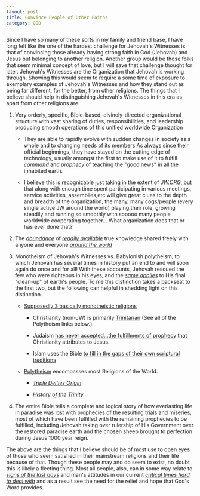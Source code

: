 ```yaml
---
layout: post
title: Convince People of Other Faiths
category: GOD
---
```


Since I have so many of these sorts in my family and friend base, I have long felt like the one of the hardest challenge for Jehovah's Witnesses is that of convincing those already having strong faith in God (Jehovah) and Jesus but belonging to another religion. Another group would be those folks that seem minimal concept of love, but I will save that challenge thought for later. Jehovah's Witnesses are the Organization that Jehovah is working through. Showing this would seem to require a some time of exposure to exemplary examples of Jehovah's Witnesses and how they stand out as being far different, for the better, from other religions. The things that I believe should help in distinguishing Jehovah's Witnesses in this era as apart from other religions are:

1. Very orderly, specific, Bible-based, divinely-directed organizational structure with vast sharing of duties, responsibilities, and leadership producing smooth operations of this unified worldwide Organization

    - They are able to rapidly evolve with sudden changes in society as a whole and to changing needs of its members
    As always since their official beginnings, they have stayed on the cutting edge of technology, usually amongst the first to make use of it to fulfill [*command*](https://www.jw.org/en/library/bible/study-bible/books/matthew/28/#v40028019) and [*prophecy*](https://www.jw.org/en/library/bible/study-bible/books/matthew/24/#v40024014) of teaching the "good news" in all the inhabited earth.

    - I believe this is recognizable just taking in the extent of [*JW.ORG*](https://www.jw.org/), but that along with enough time spent participating in various meetings, service activities, assemblies,etc will give great clues to the depth and breadth of the organization, the many, many cogs/people (every single active JW around the world) playing their role, growing steadily and running so smoothly with sooooo many people worldwide cooperating together... What organization does that or has ever done that?

2. The [*abundance*](https://www.jw.org/en/library/bible/study-bible/books/daniel/12/#v27012004) of [*readily available*](https://www.jw.org/) true knowledge shared freely with anyone and everyone [*around the world*](https://www.jw.org/en/library/bible/study-bible/books/isaiah/11/#v23011009)

3. Monotheism of Jehovah's Witnesses vs. Babylonish polytheism, to which Jehovah has several times in history put an end to and will soon again do once and for all! With these accounts, Jehovah rescued the few who were righteous in his eyes, and the [*same applies*](https://www.jw.org/en/library/bible/study-bible/books/matthew/7/#v40007013-v40007014) to His final "clean-up" of earth's people. To me this distinction takes a backseat to the first two, but the following can helpful in shedding light on this distinction.

    * [Supposedly 3 basically monotheistic religions](https://www.facinghistory.org/holocaust-and-human-behavior/chapter-1/religion-and-identity)

        - Christianity (non-JW) is primarily [Trinitarian](https://en.wikipedia.org/wiki/Nontrinitarianism) (See all of the Polytheism links below.)

        - Judaism [has never accepted...the fulfillments of prophecy](https://en.wikipedia.org/wiki/Judaism%27s_view_of_Jesus) that Christianity attributes to Jesus.

        - Islam uses the Bible [to fill in the gaps of their own scriptural traditions](https://bibleinterp.arizona.edu/articles/muslims-and-bible-biblicists-and-islam)

    * [Polytheism](https://www.britannica.com/topic/polytheism) encompasses most Religions of the World.

        - [*Triple Deities Origin*](https://en.wikipedia.org/wiki/Triple_deity)

        - [*History of the Trinity*](https://www.trinityhistory.com/chapters/chapter-1-the-history-of-the-trinity)

4. The entire Bible tells a complete and logical story of how everlasting life in paradise was lost with prophecies of the resulting trials and miseries, most of which have been fulfilled with the remaining prophecies to be fulfilled, including Jehovah taking over rulership of His Government over the restored paradise earth and the chosen sheep brought to perfection during Jesus 1000 year reign.

The above are the things that I believe should be of most use to open eyes of those who seem satisfied in their mainstream religions and their life because of that. Though these people may and do seem to exist, no doubt this is likely a fleeting thing. Most all people, also, can in some way relate to [*signs of the last days*](https://www.jw.org/en/library/bible/study-bible/books/matthew/24/#v40024003-v40024014) and man's attitudes in our current [*critical times hard to deal with*](https://www.jw.org/en/library/bible/study-bible/books/2-timothy/3/#v55003001-v55003007) and as a result see the need for the relief and hope that God's Word provides.

    

            





